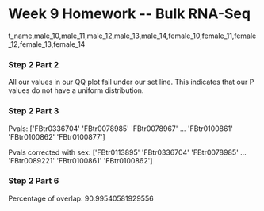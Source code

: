 # Week 9 Homework -- Bulk RNA-Seq

t_name,male_10,male_11,male_12,male_13,male_14,female_10,female_11,female_12,female_13,female_14

### Step 2 Part 2

All our values in our QQ plot fall under our set line. This indicates that our P values do not have a uniform distribution.

### Step 2 Part 3

Pvals: ['FBtr0336704' 'FBtr0078985' 'FBtr0078967' ... 'FBtr0100861' 'FBtr0100862' 'FBtr0100877']
 
Pvals corrected with sex: ['FBtr0113895' 'FBtr0336704' 'FBtr0078985' ... 'FBtr0089221' 'FBtr0100861' 'FBtr0100862']

### Step 2 Part 6

Percentage of overlap: 90.99540581929556

